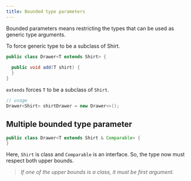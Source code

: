 ```yaml
---
title: Bounded type parameters
---
```


Bounded parameters means restricting the types that can be used as generic type arguments.

To force generic type to be a subclass of Shirt.
```java
public class Drawer<T extends Shirt> {
  
  public void add(T shirt) {
  }
}
```
`extends` forces `T` to be a subclass of `Shirt`. 
```java
// usage
Drawer<Shirt> shirtDrawer = new Drawer<>();
```

## Multiple bounded type parameter
```java
public class Drawer<T extends Shirt & Comparable> {
}
```
Here, `Shirt` is class and `Comparable` is an interface. So, the type now must respect both upper bounds.

>*If one of the upper bounds is a class, it must be first argument.*
